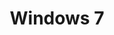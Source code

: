 ---
title: Windows 7
architecture: x64
memory: 4 GiB
disk: 20 GiB
display: VGA
spice_installed: false
username:
password:
screenshot: windows-7-x64.png
download: 
---